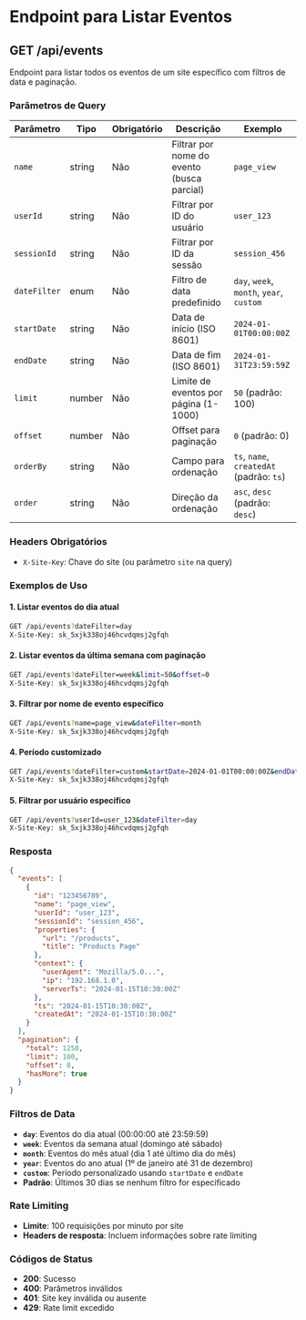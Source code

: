 # Endpoint para Listar Eventos

## GET /api/events

Endpoint para listar todos os eventos de um site específico com filtros de data e paginação.

### Parâmetros de Query

| Parâmetro | Tipo | Obrigatório | Descrição | Exemplo |
|-----------|------|-------------|-----------|---------|
| `name` | string | Não | Filtrar por nome do evento (busca parcial) | `page_view` |
| `userId` | string | Não | Filtrar por ID do usuário | `user_123` |
| `sessionId` | string | Não | Filtrar por ID da sessão | `session_456` |
| `dateFilter` | enum | Não | Filtro de data predefinido | `day`, `week`, `month`, `year`, `custom` |
| `startDate` | string | Não | Data de início (ISO 8601) | `2024-01-01T00:00:00Z` |
| `endDate` | string | Não | Data de fim (ISO 8601) | `2024-01-31T23:59:59Z` |
| `limit` | number | Não | Limite de eventos por página (1-1000) | `50` (padrão: 100) |
| `offset` | number | Não | Offset para paginação | `0` (padrão: 0) |
| `orderBy` | string | Não | Campo para ordenação | `ts`, `name`, `createdAt` (padrão: `ts`) |
| `order` | string | Não | Direção da ordenação | `asc`, `desc` (padrão: `desc`) |

### Headers Obrigatórios

- `X-Site-Key`: Chave do site (ou parâmetro `site` na query)

### Exemplos de Uso

#### 1. Listar eventos do dia atual
```bash
GET /api/events?dateFilter=day
X-Site-Key: sk_5xjk338oj46hcvdqmsj2gfqh
```

#### 2. Listar eventos da última semana com paginação
```bash
GET /api/events?dateFilter=week&limit=50&offset=0
X-Site-Key: sk_5xjk338oj46hcvdqmsj2gfqh
```

#### 3. Filtrar por nome de evento específico
```bash
GET /api/events?name=page_view&dateFilter=month
X-Site-Key: sk_5xjk338oj46hcvdqmsj2gfqh
```

#### 4. Período customizado
```bash
GET /api/events?dateFilter=custom&startDate=2024-01-01T00:00:00Z&endDate=2024-01-31T23:59:59Z
X-Site-Key: sk_5xjk338oj46hcvdqmsj2gfqh
```

#### 5. Filtrar por usuário específico
```bash
GET /api/events?userId=user_123&dateFilter=day
X-Site-Key: sk_5xjk338oj46hcvdqmsj2gfqh
```

### Resposta

```json
{
  "events": [
    {
      "id": "123456789",
      "name": "page_view",
      "userId": "user_123",
      "sessionId": "session_456",
      "properties": {
        "url": "/products",
        "title": "Products Page"
      },
      "context": {
        "userAgent": "Mozilla/5.0...",
        "ip": "192.168.1.0",
        "serverTs": "2024-01-15T10:30:00Z"
      },
      "ts": "2024-01-15T10:30:00Z",
      "createdAt": "2024-01-15T10:30:00Z"
    }
  ],
  "pagination": {
    "total": 1250,
    "limit": 100,
    "offset": 0,
    "hasMore": true
  }
}
```

### Filtros de Data

- **`day`**: Eventos do dia atual (00:00:00 até 23:59:59)
- **`week`**: Eventos da semana atual (domingo até sábado)
- **`month`**: Eventos do mês atual (dia 1 até último dia do mês)
- **`year`**: Eventos do ano atual (1º de janeiro até 31 de dezembro)
- **`custom`**: Período personalizado usando `startDate` e `endDate`
- **Padrão**: Últimos 30 dias se nenhum filtro for especificado

### Rate Limiting

- **Limite**: 100 requisições por minuto por site
- **Headers de resposta**: Incluem informações sobre rate limiting

### Códigos de Status

- **200**: Sucesso
- **400**: Parâmetros inválidos
- **401**: Site key inválida ou ausente
- **429**: Rate limit excedido
